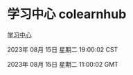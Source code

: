 # 学习中心 colearnhub
[学习中心](http://:56308/colearnhub/)

2023年 08月 15日 星期二 19:00:02 CST

2023年 08月 15日 星期二 11:00:02 GMT
